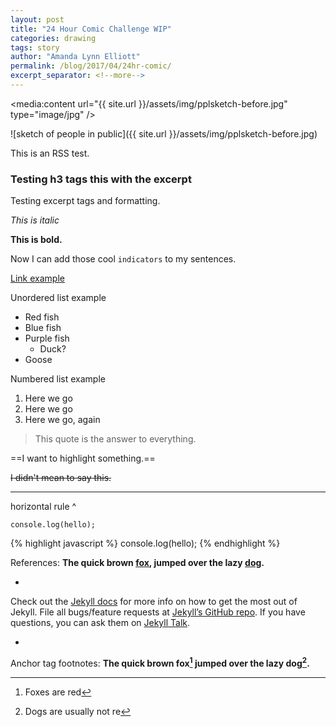 ```yaml
---
layout: post
title: "24 Hour Comic Challenge WIP"
categories: drawing
tags: story
author: "Amanda Lynn Elliott"
permalink: /blog/2017/04/24hr-comic/
excerpt_separator: <!--more-->
---
```


<media:content url="{{ site.url }}/assets/img/pplsketch-before.jpg" type="image/jpg" />

![sketch of people in public]({{ site.url }}/assets/img/pplsketch-before.jpg)

This is an RSS test.

### Testing h3 tags this with the excerpt

Testing excerpt tags and formatting. 

*This is italic*

**This is bold.**

Now I can add those cool `indicators` to my sentences.

[Link example](http://google.com)

Unordered list example 
* Red fish
* Blue fish
* Purple fish
	* Duck?
* Goose

Numbered list example
1. Here we go
2. Here we go
3. Here we go, again

> This quote is the answer to everything.

==I want to highlight something.==

~~I didn't mean to say this.~~

---

horizontal rule ^ 

```language-javascript
console.log(hello);   
```

{% highlight javascript %}
console.log(hello);
{% endhighlight %}

References: **The quick brown [fox][1], jumped over the lazy [dog][2].**

[1]: https://en.wikipedia.org/wiki/Fox "Wikipedia: Fox"
[2]: https://en.wikipedia.org/wiki/Dog "Wikipedia: Dog"

+

Check out the [Jekyll docs][jekyll-docs] for more info on how to get the most out of Jekyll. File all bugs/feature requests at [Jekyll’s GitHub repo][jekyll-gh]. If you have questions, you can ask them on [Jekyll Talk][jekyll-talk]. <!-- These variables can be defined within the file, which is incredibly usefun! -->

[jekyll-docs]: http://jekyllrb.com/docs/home
[jekyll-gh]:   https://github.com/jekyll/jekyll
[jekyll-talk]: https://talk.jekyllrb.com/

+

Anchor tag footnotes: **The quick brown fox[^1] jumped over the lazy dog[^2].**

[^1]: Foxes are red
[^2]: Dogs are usually not re

